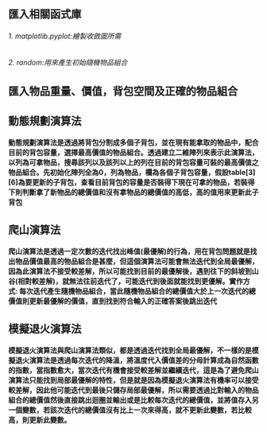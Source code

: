 ## 匯入相關函式庫 
###### 1. matplotlib.pyplot:繪製收斂圖所需
###### 2. random:用來產生初始隨機物品組合
## 匯入物品重量、價值，背包空間及正確的物品組合 
## 動態規劃演算法
#### 動態規劃演算法是透過將背包分割成多個子背包，並在現有能拿取的物品中，配合目前的背包容量，選擇最高價值的物品組合。透過建立二維陣列來表示此演算法，以列為可拿物品，搜尋該列以及該列以上的列在目前的背包容量可裝的最高價值之物品組合。先初始化陣列全為0，列為物品，欄為各個子背包容量，假設table[3][6]為要更新的子背包，查看目前背包的容量是否裝得下現在可拿的物品，若裝得下則判斷拿了新物品的總價值和沒有拿物品的總價值的高低，高的值用來更新此子背包
## 爬山演算法
#### 爬山演算法是透過一定次數的迭代找出峰值(最優解)的行為，用在背包問題就是找出物品價值最高的物品組合是甚麼，但這個演算法可能會無法迭代到全局最優解，因為此演算法不接受較差解，所以可能找到目前的最優解後，遇到往下的斜坡到山谷(相對較差解)，就無法往前迭代了，可能迭代到後面就能找到更優解。實作方式: 每次迭代產生隨機物品組合，當此隨機物品組合的總價值大於上一次迭代的總價值則更新最優解的價值，直到找到符合輸入的正確答案後跳出迭代
## 模擬退火演算法
#### 模擬退火演算法與爬山演算法類似，都是透過迭代找到全局最優解，不一樣的是模擬退火演算法是透過每次迭代的降溫，將溫度代入價值差的分母計算成為自然函數的指數，當指數愈大，當次迭代有機會接受較差解並繼續迭代，這是為了避免爬山演算法只能找到局部最優解的特性，但是就是因為模擬退火演算法有機率可以接受較差解，因此他可能迭代到最後只儲存局部最優解，所以需要透過比對輸入的物品組合的總價值然後直接跳出迴圈並輸出或是比較每次迭代的總價值，並將值存入另一個變數，若該次迭代的總價值沒有比上一次來得高，就不更新此變數，若比較高，則更新此變數。
